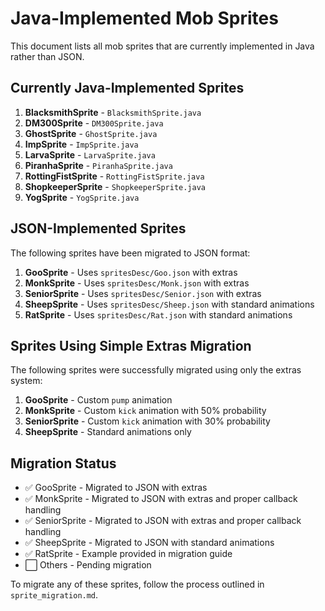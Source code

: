 # Java-Implemented Mob Sprites

This document lists all mob sprites that are currently implemented in Java rather than JSON.

## Currently Java-Implemented Sprites

1. **BlacksmithSprite** - `BlacksmithSprite.java`
2. **DM300Sprite** - `DM300Sprite.java`
3. **GhostSprite** - `GhostSprite.java`
4. **ImpSprite** - `ImpSprite.java`
5. **LarvaSprite** - `LarvaSprite.java`
6. **PiranhaSprite** - `PiranhaSprite.java`
7. **RottingFistSprite** - `RottingFistSprite.java`
8. **ShopkeeperSprite** - `ShopkeeperSprite.java`
9. **YogSprite** - `YogSprite.java`

## JSON-Implemented Sprites

The following sprites have been migrated to JSON format:

1. **GooSprite** - Uses `spritesDesc/Goo.json` with extras
2. **MonkSprite** - Uses `spritesDesc/Monk.json` with extras
3. **SeniorSprite** - Uses `spritesDesc/Senior.json` with extras
4. **SheepSprite** - Uses `spritesDesc/Sheep.json` with standard animations
5. **RatSprite** - Uses `spritesDesc/Rat.json` with standard animations

## Sprites Using Simple Extras Migration

The following sprites were successfully migrated using only the extras system:

1. **GooSprite** - Custom `pump` animation
2. **MonkSprite** - Custom `kick` animation with 50% probability
3. **SeniorSprite** - Custom `kick` animation with 30% probability
4. **SheepSprite** - Standard animations only

## Migration Status

- ✅ GooSprite - Migrated to JSON with extras
- ✅ MonkSprite - Migrated to JSON with extras and proper callback handling
- ✅ SeniorSprite - Migrated to JSON with extras and proper callback handling
- ✅ SheepSprite - Migrated to JSON with standard animations
- ✅ RatSprite - Example provided in migration guide
- ⬜ Others - Pending migration

To migrate any of these sprites, follow the process outlined in `sprite_migration.md`.